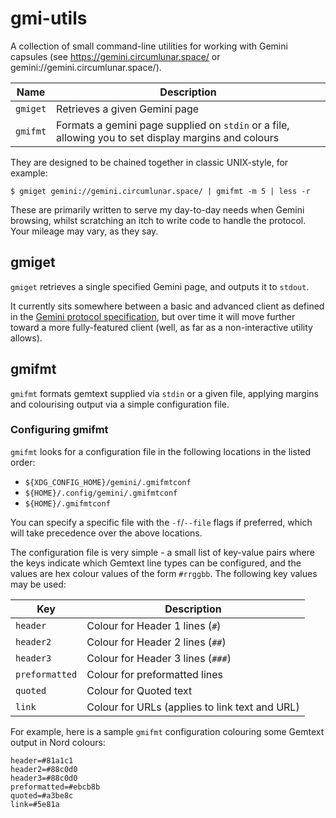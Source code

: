 # gmi-utils

A collection of small command-line utilities for working with Gemini capsules (see https://gemini.circumlunar.space/ or gemini://gemini.circumlunar.space/).

Name|Description
---|---
`gmiget`|Retrieves a given Gemini page
`gmifmt`|Formats a gemini page supplied on `stdin` or a file, allowing you to set display margins and colours

They are designed to be chained together in classic UNIX-style, for example:

```
$ gmiget gemini://gemini.circumlunar.space/ | gmifmt -m 5 | less -r
```

These are primarily written to serve my day-to-day needs when Gemini browsing, whilst scratching an itch to write code to handle the protocol. Your mileage may vary, as they say.

## gmiget
`gmiget` retrieves a single specified Gemini page, and outputs it to `stdout`.

It currently sits somewhere between a basic and advanced client as defined in the [Gemini protocol specification](https://gemini.circumlunar.space/docs/specification.gmi), but over time it will move further toward a more fully-featured client (well, as far as a non-interactive utility allows). 

## gmifmt
`gmifmt` formats gemtext supplied via `stdin` or a given file, applying margins and colourising output via a simple configuration file.

### Configuring gmifmt
`gmifmt` looks for a configuration file in the following locations in the listed order:
* `${XDG_CONFIG_HOME}/gemini/.gmifmtconf`
* `${HOME}/.config/gemini/.gmifmtconf`
* `${HOME}/.gmifmtconf`

You can specify a specific file with the `-f`/`--file` flags if preferred, which will take precedence over the above locations.

The configuration file is very simple - a small list of key-value pairs where the keys indicate which Gemtext line types can be configured, and the values are hex colour values of the form `#rrggbb`. The following key values may be used:

Key|Description
---|---
`header`|Colour for Header 1 lines (`#`)
`header2`|Colour for Header 2 lines (`##`)
`header3`|Colour for Header 3 lines (`###`)
`preformatted`|Colour for preformatted lines
`quoted`|Colour for Quoted text
`link`|Colour for URLs (applies to link text and URL)

For example, here is a sample `gmifmt` configuration colouring some Gemtext output in Nord colours:

```
header=#81a1c1
header2=#88c0d0
header3=#88c0d0
preformatted=#ebcb8b
quoted=#a3be8c
link=#5e81a
```
